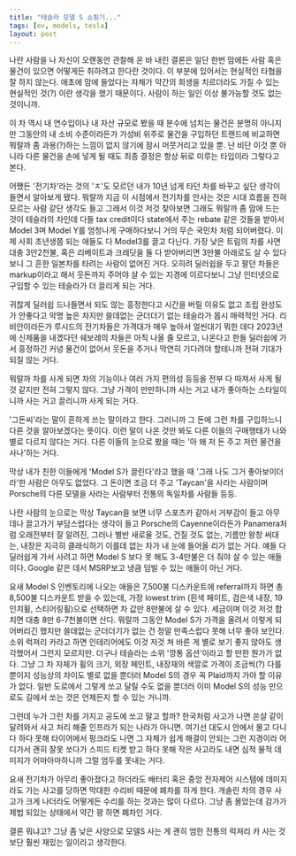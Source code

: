 ```yaml
---
title: "테슬라 모델 S 쇼핑기..."
tags: [ev, models, tesla]
layout: post
---
```


나란 사람을 나 자신이 오랜동안 관찰해 온 바 내린 결론은 일단 한번 맘에든 사람 혹은 물건이 있으면 어떻게든 취하려고 한다란 것이다. 이 부분에 있어서는 현실적인 타협을 잘 하지 않는다. 애초에 맘에 들었다는 자체가 약간의 희생을 치르더라도 가질 수 있는 현실적인 것(?) 이란 생각을 했기 때문이다. 사람이 하는 일인 이상 불가능할 것도 없는 것이니까. 

이 차 역시 내 연수입이나 내 자산 규모로 봤을 때 분수에 넘치는 물건은 분명히 아니지만 그동안의 내 소비 수준이라든가 가성비 위주로 물건을 구입하던 트랜드에 비교하면 뭐랄까 좀 과용(?)하는 느낌이 없지 않기에 잠시 머뭇거리고 있을 뿐. 난 비단 이것 뿐 아니라 다른 물건을 손에 넣게 될 때도 최종 결정은 항상 뒤로 미루는 타입이라 그렇다고 본다.

어쨌든 '전기차'라는 것의 'ㅈ'도 모르던 내가 10년 넘게 타던 차를 바꾸고 싶단 생각이 들면서 알아보게 됐다. 뭐랄까 지금 이 시점에서 전기차를 안사는 것은 시대 흐름을 전혀 모르는 사람 같단 생각도 들고 그래서 이것 저것 찾아보면 그래도 뭐랄까 좀 맘에 드는 것이 테슬라의 차인데 다들 tax credit이다 state에서 주는 rebate 같은 것들을 받아서 Model 3며 Model Y를 엄청나게 구매하다보니 거의 무슨 국민차 처럼 되어버렸다. 이제 사회 초년생쯤 되는 애들도 다 Model3를 끌고 다닌다. 가장 낮은 트림의 차를 사면 대충 3만2천불, 혹은 리베이트과 크레딧을 둘 다 받아버리면 3만불 아래로도 살 수 있다보니 그 흔한 일본차를 타려는 사람이 없어진 거다. 오히려 딜러쉽을 두고 팔던 차들은 markup이라고 해서 웃돈까지 주어야 살 수 있는 지경에 이르다보니 그냥 인터넷으로 구입할 수 있는 테슬라가 더 끌리게 되는 거다.

귀찮게 딜러쉽 드나들면서 되도 않는 흥정한다고 시간을 버릴 이유도 없고 조립 완성도가 안좋다고 악명 높은 차지만 쓸데없는 군더더기 없는 테슬라가 몹시 매력적인 거다. 리비안이라든가 루시드의 전기차들은 가격대가 매우 높아서 얼씬대기 뭐한 데다 2023년에 신제품을 내겠다던 쉐보레의 차들은 아직 나올 줄 모르고, 나온다고 한들 딜러쉽에 가서 흥정하긴 커녕 물건이 없어서 웃돈을 주거나 막연히 기다려야 할테니까 전혀 기대가 되질 않는 거다. 

뭐랄까 차를 사게 되면 차의 기능이나 여러 가지 편의성 등등을 전부 다 따져서 사게 될 것 같지만 전혀 그렇지 않다. 그냥 가격이 만만하니까 사는 거고 내가 좋아하는 스타일이니까 사는 거고 끌리니까 사게 되는 거다. 

'그돈씨'라는 말이 흔하게 쓰는 말이라고 한다. 그러니까 그 돈에 그런 차를 구입하느니 다른 것을 알아보겠다는 뜻이다. 이런 말이 나온 것만 봐도 다른 이들의 구매행태가 나와 별로 다르지 않다는 거다. 다른 이들의 눈으로 봤을 때는 '아 왜 저 돈 주고 저런 물건을 사나'하는 거다.

막상 내가 친한 이들에게 'Model S가 끌린다'라고 했을 때 '그래 나도 그거 좋아보이더라'한 사람은 아무도 없었다. 그 돈이면 조금 더 주고 'Taycan'을 사라는 사람이며 Porsche의 다른 모델을 사라는 사람부터 전통의 독일차를 사람들 등등. 

나란 사람의 눈으로는 막상 Taycan을 보면 너무 스포츠카 같아서 거부감이 들고 아무 데나 끌고가기 부담스럽다는 생각이 들고 Porsche의 Cayenne이라든가 Panamera처럼 오래전부터 잘 알려진, 그러나 별반 새로울 것도, 건질 것도 없는, 기름만 왕창 써대는, 내장은 지극히 클래식하기 이를데 없는 차가 내 눈에 들어올 리가 없는 거다. 얘들 다 딜러쉽게 가서 사려고 하면 Model S 보다 못 해도 3-4만불은 더 줘야 살 수 있는 애들이다. Google 같은 데서 MSRP보고 냉큼 덤빌 수 있는 애들이 아닌 거다.

요새 Model S 인벤토리에 나오는 애들은 7,500불 디스카운트에 referral까지 하면 총 8,500불 디스카운트 받을 수 있는데, 가장 lowest trim (흰색 페이트, 검은색 내장, 19인치휠, 스티어링휠)으로 선택하면 차 값만 8만불에 살 수 있다. 세금이며 이것 저것 합치면 대충 8만 6-7천불이면 산다. 뭐랄까 그동안 Model S가 가격을 올려서 이렇게 되어버리긴 했지만 쓸데없는 군더더기가 없는 건 정말 만족스럽다 못해 너무 좋아 보인다. 소위 럭져리 카라고 하면 인테리어에도 이것 저것 쳐 바른 게 별로 보기 좋지 않아도 생각했어서 그런지 모르지만. 더구나 테슬라는 소위 '깡통 옵션'이라고 할 만한 뭔가가 없다. 그냥 그 차 자체가 휠의 크기, 외장 페인트, 내장재의 색깔로 가격이 조금씩(?) 다를 뿐이지 성능상의 차이도 별로 없을 뿐더러 Model S의 경우 꼭 Plaid까지 가야 할 이유가 없다. 일반 도로에서 그렇게 쏘고 달릴 수도 없을 뿐더러 이미 Model S의 성능 만으로도 길에서 쏘는 것은 언제든지 할 수 있는 거니까.

그런데 누가 그런 차를 가지고 공도에 쏘고 말고 할까? 한국처럼 사고가 나면 쏜살 같이 달려와서 사고 처리 해줄 인프라가 되는 나라가 아니면. 여기선 대도시 안에서 몰고 다니다 하다 못해 타이어에서 펑크라도 나면 그 자체가 쉽게 해결이 안되는 그런 지경이라 어디가서 괜히 잘못 쏘다가 스피드 티켓 받고 하다 못해 작은 사고라도 내면 심적 물적 데미지가 어마아마하니까 그럴 엄두를 못내는 거다. 

요새 전기차가 아무리 좋아졌다고 하더라도 배터리 혹은 중앙 전자제어 시스템에 데미지라도 가는 사고를 당하면 막대한 수리비 때문에 폐차를 하게 한다. 개솔린 차의 경우 사고가 크게 나더라도 어떻게든 수리를 하는 것과는 많이 다르다. 그냥 좀 몰았는데 감가가 제법 되있는 상태에서 약간 꽝 하면 폐차인 거다.

결론 뭐냐고? 그냥 좀 낮은 사양으로 모델S 사는 게 괜히 엄한 전통의 럭져리 카 사는 것보단 훨씬 재밌는 일이라고 생각한다. 